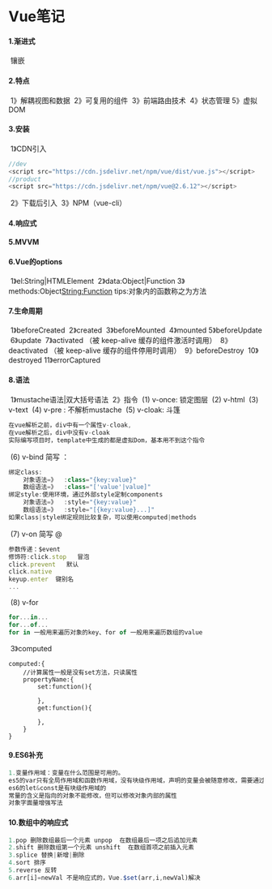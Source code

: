 # Vue笔记

#### 1.渐进式

​	镶嵌

#### 2.特点

​	1》解耦视图和数据
​	2》可复用的组件
​	3》前端路由技术
​	4》状态管理
​	5》虚拟DOM

#### 3.安装

​	1》CDN引入

```js
//dev
<script src="https://cdn.jsdelivr.net/npm/vue/dist/vue.js"></script>
//product
<script src="https://cdn.jsdelivr.net/npm/vue@2.6.12"></script>
```

​	2》下载后引入
​	3》NPM（vue-cli）

#### 4.响应式

#### 5.MVVM

#### 6.Vue的options

​	1》el:String|HTMLElement
​	2》data:Object|Function 
​	3》methods:Object<String:Function>
​	tips:对象内的函数称之为方法

#### 7.生命周期

​	1》beforeCreated
​	2》created
​	3》beforeMounted
​	4》mounted
​	5》beforeUpdate
​	6》update
​	7》activated  （被 keep-alive 缓存的组件激活时调用）
​	8》deactivated  （被 keep-alive 缓存的组件停用时调用）
​	9》beforeDestroy
​	10》destroyed
​	11》errorCaptured

#### 8.语法

​	1》mustache语法|双大括号语法
​	2》指令
​			(1) v-once: 锁定图层
​			(2) v-html
​			(3) v-text
​			(4) v-pre  : 不解析mustache
​			(5) v-cloak: 斗篷

```js
在vue解析之前，div中有一个属性v-cloak,
在vue解析之后，div中没有v-cloak
实际编写项目时，template中生成的都是虚拟Dom，基本用不到这个指令
```


​			(6) v-bind 简写 ：	

```js
绑定class:
	对象语法=》  :class="{key:value}"
	数组语法=》  :class="['value'|value]"
绑定style:使用环境，通过外部style定制components
	对象语法=》  :style="{key:value}"
	数组语法=》	:style="[{key:value}...]"
如果class|style绑定规则比较复杂，可以使用computed|methods
```

​			(7) v-on 简写 @

```js
参数传递：$event
修饰符:click.stop   冒泡
click.prevent   默认
click.native   
keyup.enter  键别名
...
```

​			(8) v-for 

```js
for...in... 
for...of... 
for in 一般用来遍历对象的key、for of 一般用来遍历数组的value
```



​	3》computed

```
computed:{
	//计算属性一般是没有set方法，只读属性
	propertyName:{
		set:function(){
		
		},
		get:function(){
		
		},
	}
}
```

#### 9.ES6补充

```js
1.变量作用域：变量在什么范围是可用的。
es5的var只有全局作用域和函数作用域，没有块级作用域，声明的变量会被随意修改，需要通过闭包解决（闭包产生了函数作用域）
es6的let&const是有块级作用域的
常量的含义是指向的对象不能修改，但可以修改对象内部的属性
对象字面量增强写法
```

#### 10.数组中的响应式

```js
1.pop 删除数组最后一个元素 unpop  在数组最后一项之后追加元素
2.shift 删除数组第一个元素 unshift  在数组首项之前插入元素
3.splice 替换|新增|删除
4.sort 排序
5.reverse 反转
6.arr[i]=newVal 不是响应式的，Vue.$set(arr,i,newVal)解决
```

























